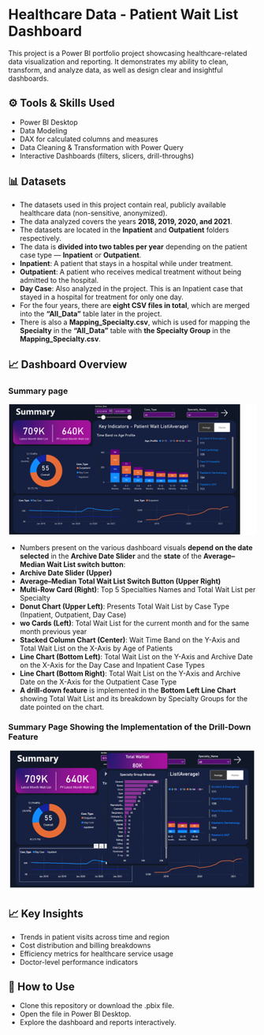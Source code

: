 # Healthcare Data - Patient Wait List Dashboard
This project is a Power BI portfolio project showcasing healthcare-related data visualization and reporting.
It demonstrates my ability to clean, transform, and analyze data, as well as design clear and insightful dashboards.

## ⚙️ Tools & Skills Used
- Power BI Desktop
- Data Modeling
- DAX for calculated columns and measures
- Data Cleaning & Transformation with Power Query
- Interactive Dashboards (filters, slicers, drill-throughs)

## 📊 Datasets
- The datasets used in this project contain real, publicly available healthcare data (non-sensitive, anonymized).
- The data analyzed covers the years **2018, 2019, 2020, and 2021**.
- The datasets are located in the **Inpatient** and **Outpatient** folders respectively.
- The data is **divided into two tables per year** depending on the patient case type — **Inpatient** or **Outpatient**.
- **Inpatient**: A patient that stays in a hospital while under treatment.
- **Outpatient**: A patient who receives medical treatment without being admitted to the hospital.
- **Day Case**: Also analyzed in the project. This is an Inpatient case that stayed in a hospital for treatment for only one day.
- For the four years, there are **eight CSV files in total**, which are merged into the **“All_Data”** table later in the project.
- There is also a **Mapping_Specialty.csv**, which is used for mapping the **Specialty** in the **“All_Data”** table with **the Specialty Group** in the **Mapping_Specialty.csv**.

## 📈 Dashboard Overview

### Summary page
![Summary](Summary.png)
- Numbers present on the various dashboard visuals **depend on the date selected** in the **Archive Date Slider** and the **state** of the **Average–Median Wait List switch button**:
- **Archive Date Slider (Upper)**
- **Average–Median Total Wait List Switch Button (Upper Right)**
- **Multi-Row Card (Right)**: Top 5 Specialties Names and Total Wait List per Specialty
- **Donut Chart (Upper Left)**: Presents Total Wait List by Case Type (Inpatient, Outpatient, Day Case)
- **wo Cards (Left)**: Total Wait List for the current month and for the same month previous year
- **Stacked Column Chart (Center)**: Wait Time Band on the Y-Axis and Total Wait List on the X-Axis by Age of Patients
- **Line Chart (Bottom Left)**: Total Wait List on the Y-Axis and Archive Date on the X-Axis for the Day Case and Inpatient Case Types
- **Line Chart (Bottom Right)**: Total Wait List on the Y-Axis and Archive Date on the X-Axis for the Outpatient Case Type
- **A drill-down feature** is implemented in the **Bottom Left Line Chart** showing Total Wait List and its breakdown by Specialty Groups for the date pointed on the chart.
 
### Summary Page Showing the Implementation of the Drill-Down Feature
![SummaryDrillDown](SummaryDrillDown.png)

## 📈 Key Insights
- Trends in patient visits across time and region
- Cost distribution and billing breakdowns
- Efficiency metrics for healthcare service usage
- Doctor-level performance indicators

## 🚀 How to Use
- Clone this repository or download the .pbix file.
- Open the file in Power BI Desktop.
- Explore the dashboard and reports interactively.
